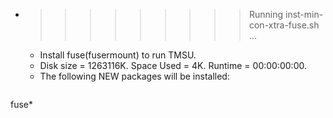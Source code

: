 * >>>>>>>>> Running inst-min-con-xtra-fuse.sh ...
  * Install fuse(fusermount) to run TMSU.
  * Disk size = 1263116K. Space Used = 4K. Runtime = 00:00:00:00.
  * The following NEW packages will be installed:
  ```bash
fuse*
  ```
